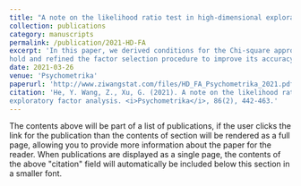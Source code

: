```yaml
---
title: "A note on the likelihood ratio test in high-dimensional exploratory factor analysis"
collection: publications
category: manuscripts
permalink: /publication/2021-HD-FA
excerpt: 'In this paper, we derived conditions for the Chi-square approximation in high-dimensional factor analysis to
hold and refined the factor selection procedure to improve its accuracy.'
date: 2021-03-26
venue: 'Psychometrika'
paperurl: 'http://www.ziwangstat.com/files/HD_FA_Psychometrika_2021.pdf'
citation: 'He, Y. Wang, Z., Xu, G. (2021). A note on the likelihood ratio test in high-dimensional
exploratory factor analysis. <i>Psychometrika</i>, 86(2), 442-463.'
---
```

The contents above will be part of a list of publications, if the user clicks the link for the publication than the contents of section will be rendered as a full page, allowing you to provide more information about the paper for the reader. When publications are displayed as a single page, the contents of the above "citation" field will automatically be included below this section in a smaller font.
